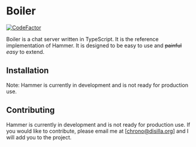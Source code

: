 # Boiler

[![CodeFactor](https://www.codefactor.io/repository/github/hammer-institute/boiler/badge)](https://www.codefactor.io/repository/github/Chrono-byte/boiler)

Boiler is a chat server written in TypeScript. It is the reference implementation of Hammer. It is designed to be easy to use and ~~painful~~ *easy* to extend.

## Installation

Note: Hammer is currently in development and is not ready for production use.

## Contributing

Hammer is currently in development and is not ready for production use. If you would like to contribute, please email me at [chrono@disilla.org] and I will add you to the project.

